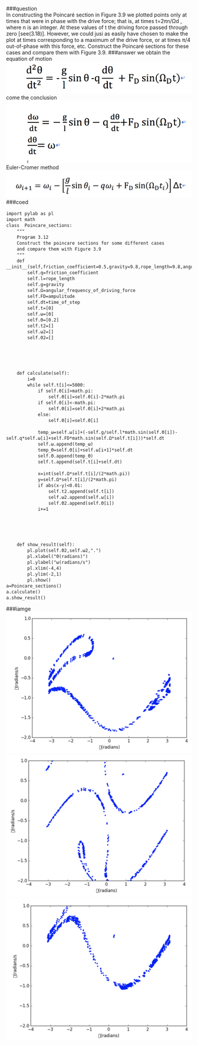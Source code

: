 ###question<br>
In constructing the Poincaré section in Figure 3.9 we plotted points only at times that were in phase with the drive force; that is, at times t=2πn/Ωd , where n is an integer. At these values of t the driving force passed through zero [see(3.18)]. However, we could jusi as easily have chosen to make the plot at times corresponding to a maximum of the drive force, or at times π/4 out-of-phase with this force, etc. Construct the Poincaré sections for these cases and compare them with Figure 3.9.
###answer
we obtain the equation of motion<br>
![](https://github.com/chenzhuo316/Compuational_physics_N2014301020138/blob/master/gif/QQ20171027-233052%402x.png)<br>
come the conclusion<br>
![](https://github.com/chenzhuo316/Compuational_physics_N2014301020138/blob/master/gif/QQ20171027-233106%402x.png)<br>
Euler-Cromer method
![](https://github.com/chenzhuo316/Compuational_physics_N2014301020138/blob/master/gif/QQ20171027-233121%402x.png)<br>
###coed<br>
```
import pylab as pl
import math
class  Poincare_sections:
    """
    Program 3.12
    Construct the poincare sections for some different cases
    and compare them with Figure 3.9
    """
    def __init__(self,friction_coefficient=0.5,gravity=9.8,rope_length=9.8,angular_frequency_of_driving_force=2/3,ampulitude=1.2,time_of_step=0.04):
        self.q=friction_coefficient
        self.l=rope_length
        self.g=gravity
        self.Ω=angular_frequency_of_driving_force
        self.FD=ampulitude
        self.dt=time_of_step
        self.t=[0]
        self.ω=[0]
        self.Θ=[0.2]
        self.t2=[]
        self.ω2=[]
        self.Θ2=[]
                      




    def calculate(self):
        i=0
        while self.t[i]<=5000:     
            if self.Θ[i]>math.pi:   
                self.Θ[i]=self.Θ[i]-2*math.pi
            if self.Θ[i]<-math.pi:
                self.Θ[i]=self.Θ[i]+2*math.pi
            else:
                self.Θ[i]=self.Θ[i]
    
            temp_ω=self.ω[i]+(-self.g/self.l*math.sin(self.Θ[i])-self.q*self.ω[i]+self.FD*math.sin(self.Ω*self.t[i]))*self.dt
            self.ω.append(temp_ω)
            temp_Θ=self.Θ[i]+self.ω[i+1]*self.dt
            self.Θ.append(temp_Θ)
            self.t.append(self.t[i]+self.dt)
            
            x=int(self.Ω*self.t[i]/(2*math.pi))
            y=self.Ω*self.t[i]/(2*math.pi)
            if abs(x-y)<0.01:
                self.t2.append(self.t[i])  
                self.ω2.append(self.ω[i])
                self.Θ2.append(self.Θ[i])
            i+=1

            
        
            
            
    def show_result(self):      
        pl.plot(self.Θ2,self.ω2,".")
        pl.xlabel("Θ(radians)")
        pl.ylabel("ω(radians/s")
        pl.xlim(-4,4)
        pl.ylim(-2,1)
        pl.show()
a=Poincare_sections()
a.calculate()
a.show_result()
```
###iamge<br>
![](https://github.com/chenzhuo316/Compuational_physics_N2014301020138/blob/master/gif/QQ20171027-234424%402x.png)<br>
![](https://github.com/chenzhuo316/Compuational_physics_N2014301020138/blob/master/gif/QQ20171027-234433%402x.png)<br>
![](https://github.com/chenzhuo316/Compuational_physics_N2014301020138/blob/master/gif/QQ20171027-234443%402x.png)<br>
